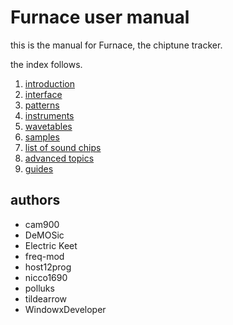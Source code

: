 # Furnace user manual

this is the manual for Furnace, the chiptune tracker.

the index follows.

1. [introduction](1-intro/README.md)
2. [interface](2-interface/README.md)
3. [patterns](3-pattern/README.md)
4. [instruments](4-instrument/README.md)
5. [wavetables](5-wave/README.md)
6. [samples](6-sample/README.md)
7. [list of sound chips](7-systems/README.md)
8. [advanced topics](8-advanced/README.md)
9. [guides](9-guides/README.md)

## authors

- cam900
- DeMOSic
- Electric Keet
- freq-mod
- host12prog
- nicco1690
- polluks
- tildearrow
- WindowxDeveloper
